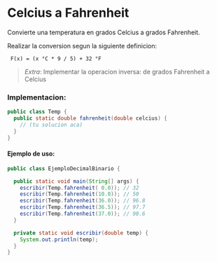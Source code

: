Celcius a Fahrenheit
=====================

Convierte una temperatura en grados Celcius a grados Fahrenheit.


Realizar la conversion segun la siguiente definicion:

     F(x) = (x °C * 9 / 5) + 32 °F

> _Extra_: Implementar la operacion inversa: de grados Fahrenheit a Celcius

### Implementacion:

```java
public class Temp {
  public static double fahrenheit(double celcius) {
    // (tu solucion aca)
  }
}
```

#### Ejemplo de uso:

```java
public class EjemploDecimalBinario {

  public static void main(String[] args) {
    escribir(Temp.fahrenheit( 0.0)); // 32
    escribir(Temp.fahrenheit(10.0)); // 50
    escribir(Temp.fahrenheit(36.0)); // 96.8
    escribir(Temp.fahrenheit(36.5)); // 97.7
    escribir(Temp.fahrenheit(37.0)); // 98.6
  }

  private static void escribir(double temp) {
    System.out.println(temp);
  }
}
```
